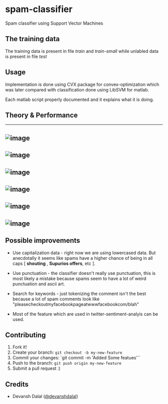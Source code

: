 # spam-classifier
Spam classifier using Support Vector Machines 

<!-- SVMs are really accurate if used properly. but resource used are a tradeoff. -->

## The training data 

The training data is present in file _train_ and _train-small_ while unlabled data is present in file _test_

## Usage

Implementation is done using CVX package for convex-optimization which was later compared with classification done using LibSVM for matlab.<br>

Each matlab script properly documented and it explains what it is doing.

## Theory & Performance

----------------
![image]()
----------------
![image](https://cloud.githubusercontent.com/assets/5080310/13752458/c6f669b4-ea34-11e5-85f3-f6c7867790fd.png)
----------------
![image](https://cloud.githubusercontent.com/assets/5080310/13752460/c7393eba-ea34-11e5-8c72-8d5cad37a610.png)
----------------
![image](https://cloud.githubusercontent.com/assets/5080310/13752462/c760e6ea-ea34-11e5-8281-7ace1c64315c.png)
----------------
![image](https://cloud.githubusercontent.com/assets/5080310/13752459/c736ccca-ea34-11e5-8895-6ffad330bbf4.png)
----------------
![image](https://cloud.githubusercontent.com/assets/5080310/13752461/c75bab8a-ea34-11e5-884b-1b377ec384be.png)
----------------




## Possible improvements

- Use capitalization data - right now we are using lowercased data. But anecdotally it seems like spams have a higher chance of being in all caps [ __shouting__ , __Supurios offers__, etc ].

- Use punctuation - the classifier doesn't really use punctuation, this is most likely a mistake because spams seem to have a lot of weird punctuation and ascii art.

- Search for keywords - just tokenizing the comment isn't the best because a lot of spam comments look like "pleasecheckoutmyfacebookpageatwwwfacebookcom/blah"

- Most of the feature which are used in twitter-sentiment-analyis can be used. 


## Contributing

1. Fork it!
2. Create your branch: `git checkout -b my-new-feature`
3. Commit your changes: `git commit -m 'Added Some featues'``
4. Push to the branch: 	`git push origin my-new-feature`
5. Submit a pull request :)

## Credits

- Devansh Dalal ([@devanshdalal](https://github.com/devanshdalal)) <br>